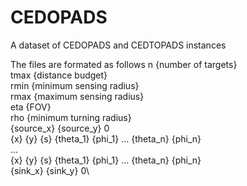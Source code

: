 # CEDOPADS
A dataset of CEDOPADS and CEDTOPADS instances

The files are formated as follows
n {number of targets}\
tmax {distance budget}\
rmin {minimum sensing radius}\
rmax {maximum sensing radius}\
eta {FOV}\
rho {minimum turning radius}\
{source_x} {source_y} 0\
{x} {y} {s} {theta_1} {phi_1} ... {theta_n} {phi_n}\
... \
{x} {y} {s} {theta_1} {phi_1} ... {theta_n} {phi_n}\
{sink_x} {sink_y} 0\
